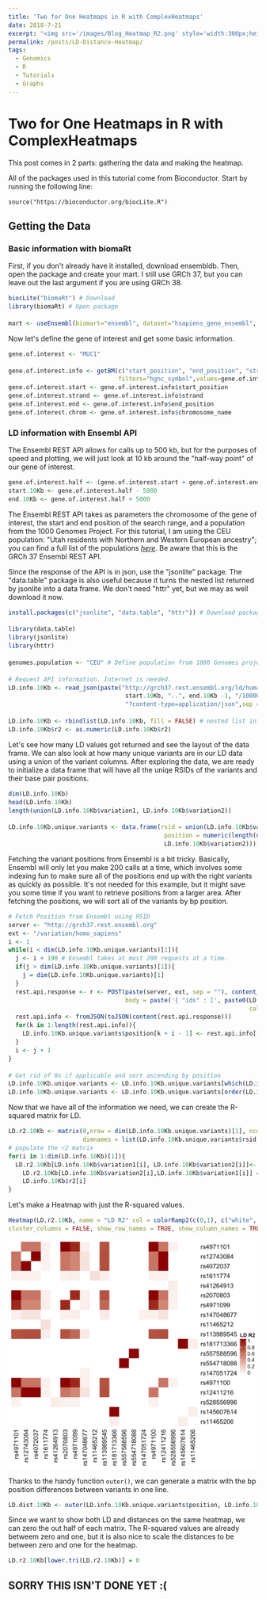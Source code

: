 ```yaml
---
title: 'Two for One Heatmaps in R with ComplexHeatmaps'
date: 2018-7-21
excerpt: "<img src='/images/Blog_Heatmap_R2.png' style='width:300px;height:300px;'>"
permalink: /posts/LD-Distance-Heatmap/
tags:
  - Genomics
  - R
  - Tutorials
  - Graphs
---
```


Two for One Heatmaps in R with ComplexHeatmaps
======

This post comes in 2 parts: gathering the data and making the heatmap. 

All of the packages used in this tutorial come from Bioconductor. Start by running the following line:

```
source("https://bioconductor.org/biocLite.R")
```

Getting the Data
------

### Basic information with biomaRt

First, if you don't already have it installed, download ensembldb. Then, open the package and create your mart.
I still use GRCh 37, but you can leave out the last argument if you are using GRCh 38.

```R
biocLite("biomaRt") # Download
library(biomaRt) # Open package

mart <- useEnsembl(biomart="ensembl", dataset="hsapiens_gene_ensembl", GRCh=37) # Download Ensembl Biomart
```

Now let's define the gene of interest and get some basic information.

```R
gene.of.interest <- "MUC1"

gene.of.interest.info <- getBM(c("start_position", "end_position", "strand", "chromosome_name"),
                               filters="hgnc_symbol",values=gene.of.interest, mart=mart)
gene.of.interest.start <- gene.of.interest.info$start_position
gene.of.interest.strand <- gene.of.interest.info$strand
gene.of.interest.end <- gene.of.interest.info$end_position
gene.of.interest.chrom <- gene.of.interest.info$chromosome_name
```

### LD information with Ensembl API

The Ensembl REST API allows for calls up to 500 kb, but for the purposes of speed and plotting, we will just look at 10 kb
around the "half-way point" of our gene of interest. 

```R
gene.of.interest.half <- (gene.of.interest.start + gene.of.interest.end) %/% 2
start.10Kb <- gene.of.interest.half - 5000
end.10Kb <- gene.of.interest.half + 5000
```

The Ensembl REST API takes as parameters the chromosome of the gene of interest, the start and end position of the search range, and a population from the 1000 Genomes Project. For this tutorial, I am using the CEU population: "Utah residents with Northern and Western European ancestry"; you can find a full list of the populations 
[*here*](http://grch37.rest.ensembl.org/documentation/info/variation_populations). Be aware that this is the GRCh 37 Ensembl REST
API.

Since the response of the API is in json, use the "jsonlite" package. The "data.table" package is also useful because
it turns the nested list returned by jsonlite into a data frame. We don't need "httr" yet, but we may as well download it
now.

```R
install.packages(c("jsonlite", "data.table", "httr")) # Download packages

library(data.table) 
library(jsonlite)
library(httr)

genomes.population <- "CEU" # Define population from 1000 Genomes project

# Request API information. Internet is needed. 
LD.info.10Kb <- read_json(paste("http://grch37.rest.ensembl.org/ld/human/region/",gene.of.interest.chrom,":",
                                 start.10Kb, "..", end.10Kb -1, "/1000GENOMES:phase_3:",genomes.population,
                                 "?content-type=application/json",sep = ""))

LD.info.10Kb <- rbindlist(LD.info.10Kb, fill = FALSE) # nested list into dataframe  
LD.info.10Kb$r2 <- as.numeric(LD.info.10Kb$r2)             
```

Let's see how many LD values got returned and see the layout of the data frame. We can also look at how many unique
variants are in our LD data using a union of the variant columns. After exploring the data, we are ready to initialize
a data frame that will have all the uniqe RSIDs of the variants and their base pair positions. 

```R
dim(LD.info.10Kb)
head(LD.info.10Kb)
length(union(LD.info.10Kb$variation1, LD.info.10Kb$variation2))

LD.info.10Kb.unique.variants <- data.frame(rsid = union(LD.info.10Kb$variation1, LD.info.10Kb$variation2),
                                            position = numeric(length(union(LD.info.10Kb$variation1,
                                            LD.info.10Kb$variation2))))

```

Fetching the variant positions from Ensembl is a bit tricky. Basically, Ensembl will only let you make 200 calls
at a time, which involves some indexing fun to make sure all of the positions end up with the right variants as quickly
as possible. It's not needed for this example, but it might save you some time if you want to retrieve positions from a larger area. After fetching the positions, we will sort all of the variants by bp position. 

```R
# Fetch Position from Ensembl using RSID
server <- "http://grch37.rest.ensembl.org"
ext <- "/variation/homo_sapiens"
i <- 1
while(i < dim(LD.info.10Kb.unique.variants)[1]){
  j <- i + 190 # Ensembl takes at most 200 requests at a time.
  if(j > dim(LD.info.10Kb.unique.variants)[1]){
    j = dim(LD.info.10Kb.unique.variants)[1]
  }
  rest.api.response <- r <- POST(paste(server, ext, sep = ""), content_type("application/json"), accept("application/json"),
                                 body = paste('{ "ids" : [', paste0(LD.info.10Kb.unique.variants$rsid[i:j],
                                                                    collapse = "\",\""), ' ] }', sep = "\""))
  rest.api.info <- fromJSON(toJSON(content(rest.api.response)))
  for(k in 1:length(rest.api.info)){
    LD.info.10Kb.unique.variants$position[k + i - 1] <- rest.api.info[[k]]$mappings$start[[1]]
  }
  i <- j + 1
}

# Get rid of 0s if applicable and sort ascending by position
LD.info.10Kb.unique.variants <- LD.info.10Kb.unique.variants[which(LD.info.10Kb.unique.variants$position > 0),]
LD.info.10Kb.unique.variants <- LD.info.10Kb.unique.variants[order(LD.info.10Kb.unique.variants$position),]
```

Now that we have all of the information we need, we can create the R-squared matrix for LD. 

```R
LD.r2.10Kb <- matrix(0,nrow = dim(LD.info.10Kb.unique.variants)[1], ncol= dim(LD.info.10Kb.unique.variants)[1],
                     dimnames = list(LD.info.10Kb.unique.variants$rsid, LD.info.10Kb.unique.variants$rsid))
# populate the r2 matrix
for(i in 1:dim(LD.info.10Kb)[1]){
  LD.r2.10Kb[LD.info.10Kb$variation1[i], LD.info.10Kb$variation2[i]]<-
    LD.r2.10Kb[LD.info.10Kb$variation2[i],LD.info.10Kb$variation1[i]] <-
    LD.info.10Kb$r2[i]
}
```

Let's make a Heatmap with just the R-squared values.

```R
Heatmap(LD.r2.10Kb, name = "LD R2" col = colorRamp2(c(0,1), c("white", "darkred")), cluster_rows = FALSE, 
cluster_columns = FALSE, show_row_names = TRUE, show_column_names = TRUE, show_column_dend = FALSE)
```

![](/images/Blog_Heatmap_R2.png?raw=true)


Thanks to the handy function `outer()`, we can generate a matrix with the bp position differences between variants in one
line. 

```R
LD.dist.10Kb <- outer(LD.info.10Kb.unique.variants$position, LD.info.10Kb.unique.variants$position, "-")
```

Since we want to show both LD and distances on the same heatmap, we can zero the out half of each matrix. The R-squared
values are already betweem zero and one, but it is also nice to scale the distances to be between zero and one for the 
heatmap.


```R
LD.r2.10Kb[lower.tri(LD.r2.10Kb)] = 0 
```

## SORRY THIS ISN'T DONE YET :( ##


```R

```

```R

```

```R

```

```R

```

```R

```

```R

```









